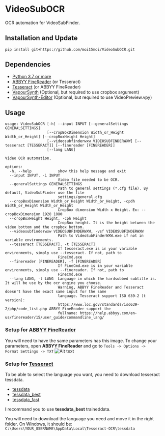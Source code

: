 # VideoSubOCR
OCR automation for VideoSubFinder. 

## Installation and Update
```
pip install git+https://github.com/moi15moi/VideoSubOCR.git
```

## Dependencies
- [Python 3.7 or more](https://www.python.org/downloads)
- [ABBYY FineReader](https://pdf.abbyy.com) (or Tesseract)
- [Tesseract](https://digi.bib.uni-mannheim.de/tesseract/?C=M;O=D) (or ABBYY FineReader)
- [VapourSynth](https://github.com/vapoursynth/vapoursynth/releases/latest)  (Optional, but required to use cropbox argument)
- [VapourSynth-Editor](https://github.com/YomikoR/VapourSynth-Editor/releases/latest)  (Optional, but required to use VideoPreview.vpy)

## Usage
```console
usage: VideoSubOCR [-h] --input INPUT [--generalSettings GENERALSETTINGS]
                   [--cropBoxDimension Width_or_Height Width_or_Height] [--cropBoxHeight Height]
                   [--videosubfinderwxw VIDEOSUBFINDERWXW] [--tesseract [TESSERACT]] [--finereader [FINEREADER]]
                   [--lang LANG]

Video OCR automation.

options:
  -h, --help            show this help message and exit
  --input INPUT, -i INPUT
                        Video file needed to be OCR.
  --generalSettings GENERALSETTINGS
                        Path to general settings (*.cfg file). By default, VideoSubFinder use the file
                        settings/general.cfg
  --cropBoxDimension Width_or_Height Width_or_Height, -cpdh Width_or_Height Width_or_Height
                        CropBox dimension Width x Height. Ex: --cropBoxDimension 1920 1080
  --cropBoxHeight Height, -cph Height
                        CropBox height. It is the height between the video bottom and the cropbox bottom.
  --videosubfinderwxw VIDEOSUBFINDERWXW, -vsf VIDEOSUBFINDERWXW
                        Path to VideoSubFinderWXW.exe if not in variable environments.
  --tesseract [TESSERACT], -t [TESSERACT]
                        If tesseract.exe is in your variable environments, simply use --tesseract. If not, path to
                        FineCmd.exe
  --finereader [FINEREADER], -f [FINEREADER]
                        If FineCmd.exe is in your variable environments, simply use --finereader. If not, path to
                        FineCmd.exe
  --lang LANG, -l LANG  Language in which the hardsubbed subtitle is. It will be use by the ocr engine you choose.
                        Warning, ABBYY FineReader and Tesseract doesn't have the exact same input for the same
                        language. Tesseract support ISO 639-2 (t version):
                        https://www.loc.gov/standards/iso639-2/php/code_list.php ABBYY FineReader support the
                        fullname: https://help.abbyy.com/en-us/finereader/15/user_guide/commandline_lang/
```

### Setup for [ABBYY FineReader](https://pdf.abbyy.com)
You will need to have the same parameters has this image.
To change your parameters, open **ABBYY FineReader** and go to ``Tools -> Options -> Format Settings -> TXT``
![Alt text](https://github.com/moi15moi/VideoSubOCR/blob/main/ABBYY%20FineReader%20-%20OCR%20Parameters.png)

### Setup for [Tesseract](https://digi.bib.uni-mannheim.de/tesseract/?C=M;O=D)
To be able to select the language you want, you need to download tesseract tessdata.

- [tessdata](https://github.com/tesseract-ocr/tessdata)
- [tessdata_best](https://github.com/tesseract-ocr/tessdata_best)
- [tessdata_fast](https://github.com/tesseract-ocr/tessdata_fast)

I recommand you to use **tessdata_best** traineddata.

You will need to download the language you need and move it in the right folder.
On Windows, it should be: ``C:\Users\YOUR_USERNAME\AppData\Local\Tesseract-OCR\tessdata``